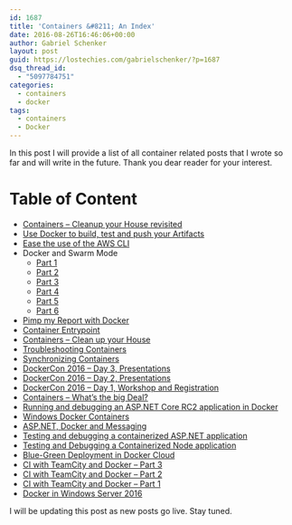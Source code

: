 ```yaml
---
id: 1687
title: 'Containers &#8211; An Index'
date: 2016-08-26T16:46:06+00:00
author: Gabriel Schenker
layout: post
guid: https://lostechies.com/gabrielschenker/?p=1687
dsq_thread_id:
  - "5097784751"
categories:
  - containers
  - docker
tags:
  - containers
  - Docker
---
```

In this post I will provide a list of all container related posts that I wrote so far and will write in the future. Thank you dear reader for your interest.

# Table of Content

  * [Containers &#8211; Cleanup your House revisited](https://lostechies.com/gabrielschenker/2016/12/12/containers-cleanup-your-house-revisited/)
  * [Use Docker to build, test and push your Artifacts](https://lostechies.com/gabrielschenker/2016/09/26/use-docker-to-build-test-and-push-your-artifacts/)
  * [Ease the use of the AWS CLI](https://lostechies.com/gabrielschenker/2016/09/21/easing-the-use-of-the-aws-cli/)
  * Docker and Swarm Mode 
      * [Part 1](https://lostechies.com/gabrielschenker/2016/09/05/docker-and-swarm-mode-part-1/)
      * [Part 2](https://lostechies.com/gabrielschenker/2016/09/11/docker-and-swarm-mode-part-2/)
      * [Part 3](https://lostechies.com/gabrielschenker/2016/10/05/docker-and-swarm-mode-part-3/)
      * [Part 4](https://lostechies.com/gabrielschenker/2016/10/22/docker-and-swarmkit-part-4/)
      * [Part 5](https://lostechies.com/gabrielschenker/2016/11/11/docker-and-swarmkit-part-5-going-deep/)
      * [Part 6](https://lostechies.com/gabrielschenker/2016/11/25/docker-and-swarmkit-part-6-new-features-of-v1-13/)
  * [Pimp my Report with Docker](https://lostechies.com/gabrielschenker/2016/08/31/pimp-my-report-with-docker/)
  * [Container Entrypoint](https://lostechies.com/gabrielschenker/2016/08/21/container-entrypoint/)
  * [Containers &#8211; Clean up your House](https://lostechies.com/gabrielschenker/2016/08/14/containers-clean-up-your-house/)
  * [Troubleshooting Containers](https://lostechies.com/gabrielschenker/2016/08/11/troubleshooting-containers/)
  * [Synchronizing Containers](https://lostechies.com/gabrielschenker/2016/08/05/synchronizing-containers/)
  * [DockerCon 2016 &#8211; Day 3, Presentations](https://lostechies.com/gabrielschenker/2016/06/21/dockercon-2016-day-3-presentations/)
  * [DockerCon 2016 &#8211; Day 2, Presentations](https://lostechies.com/gabrielschenker/2016/06/21/dockercon-2016-day-2-presentations/)
  * [DockerCon 2016 &#8211; Day 1, Workshop and Registration](https://lostechies.com/gabrielschenker/2016/06/20/day-1-workshop-and-registration/)
  * [Containers &#8211; What&#8217;s the big Deal?](https://lostechies.com/gabrielschenker/2016/06/18/containers-whats-the-big-deal/)
  * [Running and debugging an ASP.NET Core RC2 application in Docker](https://lostechies.com/gabrielschenker/2016/05/17/running-and-debugging-an-asp-net-core-rc2-application-running-in-docker/)
  * [Windows Docker Containers](https://lostechies.com/gabrielschenker/2016/04/30/windows-docker-containers/)
  * [ASP.NET, Docker and Messaging](https://lostechies.com/gabrielschenker/2016/04/27/asp-net-docker-and-messaging/)
  * [Testing and debugging a containerized ASP.NET application](https://lostechies.com/gabrielschenker/2016/04/22/testing-and-debugging-a-containerized-asp-net-application/)
  * [Testing and Debugging a Containerized Node application](https://lostechies.com/gabrielschenker/2016/04/19/testing-and-debugging-a-containerized-node-application/)
  * [Blue-Green Deployment in Docker Cloud](https://lostechies.com/gabrielschenker/2016/04/07/blue-green-deployment-in-docker-cloud/)
  * [CI with TeamCity and Docker – Part 3](https://lostechies.com/gabrielschenker/2016/04/01/ci-with-teamcity-and-docker-part-3/)
  * [CI with TeamCity and Docker – Part 2](https://lostechies.com/gabrielschenker/2016/03/28/ci-with-teamcity-and-docker-part-2/)
  * [CI with TeamCity and Docker – Part 1](https://lostechies.com/gabrielschenker/2016/03/22/ci-with-teamcity-and-docker/)
  * [Docker in Windows Server 2016](https://lostechies.com/gabrielschenker/2015/08/19/docker-on-windows-server-2016/)

I will be updating this post as new posts go live. Stay tuned.